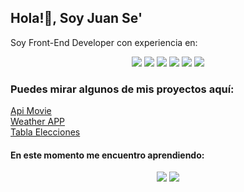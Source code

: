 ## Hola!👋, Soy Juan Se'

<div>
      <p>Soy Front-End Developer con experiencia en:<p>
</div>

<div align="center">
      <img src="https://img.shields.io/badge/React-20232A?style=for-the-badge&logo=react&logoColor=61DAFB" />
      <img src="https://img.shields.io/badge/JavaScript-F7DF1E?style=for-the-badge&logo=javascript&logoColor=black" />  
      <img src="https://img.shields.io/badge/Node.js-43853D?style=for-the-badge&logo=node.js&logoColor=white" /> 
      <img src="https://img.shields.io/badge/HTML5-E34F26?style=for-the-badge&logo=html5&logoColor=white" />  
      <img src="https://img.shields.io/badge/CSS3-1572B6?style=for-the-badge&logo=css3&logoColor=white" /> 
      <img src="https://img.shields.io/badge/Jest-323330?style=for-the-badge&logo=Jest&logoColor=white" />       
</div>

### Puedes mirar algunos de mis proyectos aquí:

[Api Movie](https://movie-api-zeta.vercel.app/)  
[Weather APP](https://weather-app-jse.vercel.app/)  
[Tabla Elecciones](https://tabla-elecciones.herokuapp.com/)  

#### En este momento me encuentro aprendiendo:
<div align="center">
      <img src="https://shields.io/badge/TypeScript-3178C6?logo=TypeScript&logoColor=FFF&style=flat-square](https://img.shields.io/badge/TypeScript-007ACC?style=for-the-badge&logo=typescript&logoColor=white](https://img.shields.io/badge/TypeScript-007ACC?style=for-the-badge&logo=typescript&logoColor=white" />   
      <img src="https://img.shields.io/badge/Express.js-404D59?style=for-the-badge" />         
</div>






<!--
**Juanse036/Juanse036** is a ✨ _special_ ✨ repository because its `README.md` (this file) appears on your GitHub profile.

Here are some ideas to get you started:

- 🔭 I’m currently working on ...
- 🌱 I’m currently learning ...
- 👯 I’m looking to collaborate on ...
- 🤔 I’m looking for help with ...
- 💬 Ask me about ...
- 📫 How to reach me: ...
- 😄 Pronouns: ...
- ⚡ Fun fact: ...
-->
